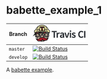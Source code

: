 # babette_example_1

Branch   |[![Travis CI logo](pics/TravisCI.png)](https://travis-ci.org)
---------|--------------------------------------------------------------------------------------------------------------------------------------------------------
`master` |[![Build Status](https://travis-ci.org/richelbilderbeek/babette_example_1.svg?branch=master)](https://travis-ci.org/richelbilderbeek/babette_example_1)
`develop`|[![Build Status](https://travis-ci.org/richelbilderbeek/babette_example_1.svg?branch=develop)](https://travis-ci.org/richelbilderbeek/babette_example_1)

A [babette example](https://github.com/richelbilderbeek/babette_examples).

